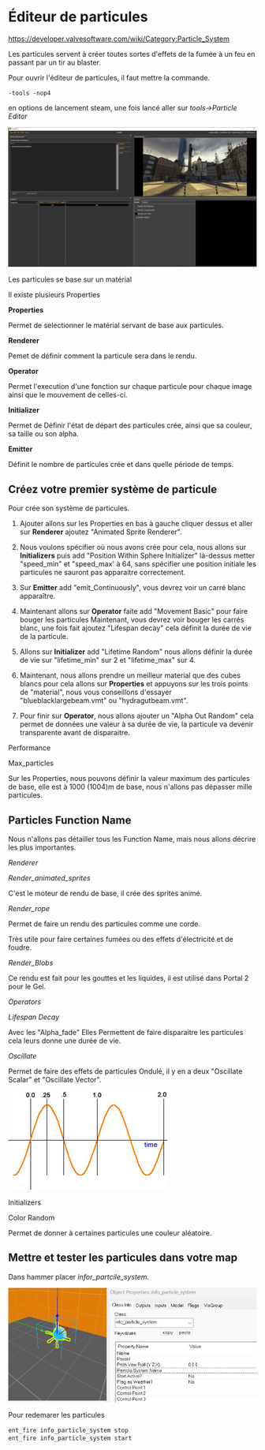 # Éditeur de particules

<https://developer.valvesoftware.com/wiki/Category:Particle_System>

Les particules servent à créer toutes sortes d'effets de la fumée à un feu en passant par un tir au blaster.

Pour ouvrir l'éditeur de particules, il faut mettre la commande.
```
-tools -nop4
```
 en options de lancement steam, une fois lancé aller sur *tools-\>Particle Editor*

![](img/image95.png)

Les particules se base sur un matérial

Il existe plusieurs Properties

**Properties**

Permet de selectionner le matérial servant de base aux particules.

**Renderer**

Pemet de définir comment la particule sera dans le rendu.

**Operator**

Permet l'execution d'une fonction sur chaque particule pour chaque image ainsi que le mouvement de celles-ci.

**Initializer**

Permet de Définir l'état de départ des particules crée, ainsi que sa couleur, sa taille ou son alpha.

**Emitter**

Définit le nombre de particules crée et dans quelle période de temps.

## Créez votre premier système de particule

Pour crée son système de particules.

1. Ajouter allons sur les Properties en bas à gauche cliquer dessus et aller sur **Renderer** ajoutez "Animated Sprite Renderer".

2. Nous voulons spécifier où nous avons crée pour cela, nous allons sur **Initializers** puis add "Position Within Sphere Initializer" là-dessus metter "speed_min" et "speed_max' à 64, sans spécifier une position initiale les particules ne sauront pas apparaitre correctement.

3. Sur **Emitter** add "emit_Continuously", vous devrez voir un carré blanc apparaître.

4. Maintenant allons sur **Operator** faite add "Movement Basic" pour faire bouger les particules Maintenant, vous devrez voir bouger les carrés blanc, une fois fait ajoutez "Lifespan decay" cela définit la durée de vie de la particule.

5. Allons sur **Initializer** add "Lifetime Random" nous allons définir la durée de vie sur "lifetime_min" sur 2 et "lifetime_max" sur 4.

6. Maintenant, nous allons prendre un meilleur material que des cubes blancs pour cela allons sur **Properties** et appuyons sur les trois points de "material", nous vous conseillons d'essayer "blueblacklargebeam.vmt" ou "hydragutbeam.vmt".

7. Pour finir sur **Operator**, nous allons ajouter un "Alpha Out Random" cela permet de données une valeur à sa durée de vie, la particule va devenir transparente avant de disparaitre.

Performance

Max_particles

Sur les Properties, nous pouvons définir la valeur maximum des particules de base, elle est à 1000 (1004)m de base, nous n'allons pas dépasser mille particules.

## Particles Function Name

Nous n'allons pas détailler tous les Function Name, mais nous allons décrire les plus importantes.

*Renderer*

*Render_animated_sprites*

C'est le moteur de rendu de base, il crée des sprites animé.

*Render_rope*

Permet de faire un rendu des particules comme une corde.

Très utile pour faire certaines fumées ou des effets d'électricité et de foudre.

*Render_Blobs*

Ce rendu est fait pour les gouttes et les liquides, il est utilisé dans Portal 2 pour le Gel.

*Operators*

*Lifespan Decay*

Avec les "Alpha_fade" Elles Permettent de faire disparaitre les particules cela leurs donne une durée de vie.

*Oscillate*

Permet de faire des effets de particules Ondulé, il y en a deux "Oscillate Scalar" et "Oscillate Vector".

![](img/image96.jpg)


Initializers

Color Random

Permet de donner à certaines particules une couleur aléatoire.

## Mettre et tester les particules dans votre map

Dans hammer placer *infor_partcile_system*.

![](img/image12.png)

Pour redemarer les particules

```
ent_fire info_particle_system stop
ent_fire info_particle_system start
```

<div style="page-break-after: always"></div>